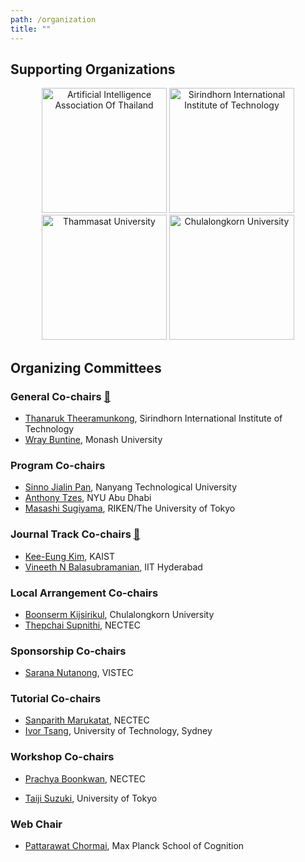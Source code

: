 ```yaml
---
path: /organization
title: ""
---
```


## Supporting Organizations

<div align="center">
    <img title="Artificial Intelligence Association Of Thailand" width="200px" src="/logos/aiat.png"/>
    <img title="Sirindhorn International Institute of Technology" width="200px" src="/logos/siit.png"/>
    <img title="Thammasat University" width="200px" src="/logos/tu.png"/>
    <img title="Chulalongkorn University" width="200px" src="/logos/cu.png"/>
</div>

## Organizing Committees

### General Co-chairs <a href="mailto:acml2020general@gmail.com">📮</a>
- [Thanaruk Theeramunkong](https://saki.siit.tu.ac.th/thainlp/thanaruk-theeramunkong/), Sirindhorn International Institute of Technology
- [Wray Buntine](https://research.monash.edu/en/persons/wray-buntine), Monash University

### Program Co-chairs
- [Sinno Jialin Pan](https://www.ntu.edu.sg/home/sinnopan/), Nanyang Technological University
- [Anthony Tzes](https://nyuad.nyu.edu/en/academics/divisions/engineering/faculty/anthony-tzes.html), NYU Abu Dhabi
- [Masashi Sugiyama](http://www.ms.k.u-tokyo.ac.jp/sugi/), RIKEN/The University of Tokyo

### Journal Track Co-chairs <a href="mailto:acml2020journaltrack@gmail.com">📮</a>
- [Kee-Eung Kim](http://ailab.kaist.ac.kr/users/kekim), KAIST
- [Vineeth N Balasubramanian](https://www.iith.ac.in/~vineethnb/), IIT Hyderabad

### Local Arrangement Co-chairs

- [Boonserm Kijsirikul](https://www.eng.chula.ac.th/en/staff/prof-boonserm-kijsirikul-ph-d), Chulalongkorn University
- [Thepchai Supnithi](https://saki.siit.tu.ac.th/thainlp/thepchai-supnithi/), NECTEC

### Sponsorship Co-chairs
- [Sarana Nutanong](https://www.vistec.ac.th/academic/faculty_detail.php?school=IST&id=55), VISTEC
<!-- - [Ekapol Chuangsuwanich](https://ekapolc.github.io), Chulalongkorn University (unconfirmed) -->

### Tutorial Co-chairs
- [Sanparith Marukatat](https://scholar.google.de/citations?user=6uMrUsQAAAAJ&hl=en), NECTEC
- [Ivor Tsang](https://www.uts.edu.au/staff/ivor.tsang), University of Technology, Sydney

### Workshop Co-chairs

- [Prachya Boonkwan](https://saki.siit.tu.ac.th/thainlp/prachya-boonkwan/), NECTEC
<!-- - Sukree Sinthupinyo <sukree@cp.eng.chula.ac.th> (unconfirmed) -->
- [Taiji Suzuki](http://ibis.t.u-tokyo.ac.jp/suzuki/),  University of Tokyo

### Web Chair
- [Pattarawat Chormai](https://pat.chormai.org), Max Planck School of Cognition